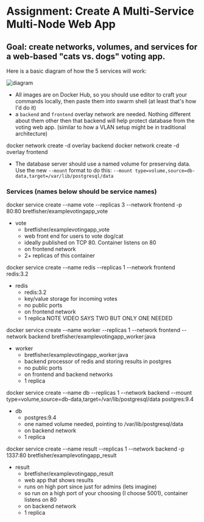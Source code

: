 # Assignment: Create A Multi-Service Multi-Node Web App

## Goal: create networks, volumes, and services for a web-based "cats vs. dogs" voting app.
Here is a basic diagram of how the 5 services will work:

![diagram](./architecture.png)
- All images are on Docker Hub, so you should use editor to craft your commands locally, then paste them into swarm shell (at least that's how I'd do it)
- a `backend` and `frontend` overlay network are needed. Nothing different about them other then that backend will help protect database from the voting web app. (similar to how a VLAN setup might be in traditional architecture)

docker network create -d overlay backend
docker network create -d overlay frontend

- The database server should use a named volume for preserving data. Use the new `--mount` format to do this: `--mount type=volume,source=db-data,target=/var/lib/postgresql/data`

### Services (names below should be service names)

docker service create --name vote --replicas 3 --network frontend -p 80:80 bretfisher/examplevotingapp_vote

- vote
    - bretfisher/examplevotingapp_vote
    - web front end for users to vote dog/cat
    - ideally published on TCP 80. Container listens on 80
    - on frontend network
    - 2+ replicas of this container


docker service create --name redis --replicas 1 --network frontend redis:3.2

- redis
    - redis:3.2
    - key/value storage for incoming votes
    - no public ports
    - on frontend network
    - 1 replica NOTE VIDEO SAYS TWO BUT ONLY ONE NEEDED


docker service create --name worker --replicas 1 --network frontend --network backend bretfisher/examplevotingapp_worker:java

- worker
    - bretfisher/examplevotingapp_worker:java
    - backend processor of redis and storing results in postgres
    - no public ports
    - on frontend and backend networks
    - 1 replica


docker service create --name db --replicas 1 --network backend --mount type=volume,source=db-data,target=/var/lib/postgresql/data postgres:9.4

- db
    - postgres:9.4
    - one named volume needed, pointing to /var/lib/postgresql/data
    - on backend network
    - 1 replica


docker service create --name result --replicas 1 --network backend -p 1337:80  bretfisher/examplevotingapp_result

- result
    - bretfisher/examplevotingapp_result
    - web app that shows results
    - runs on high port since just for admins (lets imagine)
    - so run on a high port of your choosing (I choose 5001), container listens on 80
    - on backend network
    - 1 replica
